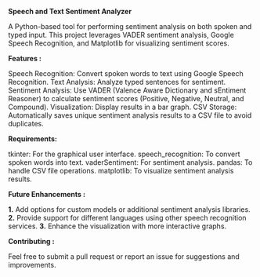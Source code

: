 **Speech and Text Sentiment Analyzer**

A Python-based tool for performing sentiment analysis on both spoken and typed input. This project leverages VADER sentiment analysis, Google Speech Recognition, and Matplotlib for visualizing sentiment scores.

**Features :**

Speech Recognition: Convert spoken words to text using Google Speech Recognition.
Text Analysis: Analyze typed sentences for sentiment.
Sentiment Analysis: Use VADER (Valence Aware Dictionary and sEntiment Reasoner) to calculate sentiment scores (Positive, Negative, Neutral, and Compound).
Visualization: Display results in a bar graph.
CSV Storage: Automatically saves unique sentiment analysis results to a CSV file to avoid duplicates.

**Requirements:**

tkinter: For the graphical user interface.
speech_recognition: To convert spoken words into text.
vaderSentiment: For sentiment analysis.
pandas: To handle CSV file operations.
matplotlib: To visualize sentiment analysis results.

**Future Enhancements :**

**1.** Add options for custom models or additional sentiment analysis libraries.
**2.** Provide support for different languages using other speech recognition services.
**3.** Enhance the visualization with more interactive graphs.


**Contributing :**

Feel free to submit a pull request or report an issue for suggestions and improvements.
